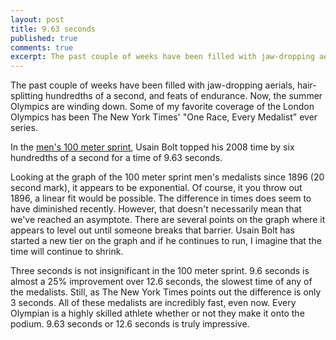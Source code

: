 ```yaml
---
layout: post
title: 9.63 seconds
published: true
comments: true
excerpt: The past couple of weeks have been filled with jaw-dropping aerials, hair-splitting hundredths of a second, and feats of endurance. Now, the summer Olympics are winding down. Some of my favorite coverage of the London Olympics has been The New York Times' "One Race, Every Medalist" ever series.
---
```


The past couple of weeks have been filled with jaw-dropping aerials, hair-splitting hundredths of a second, and feats of endurance. Now, the summer Olympics are winding down. Some of my favorite coverage
of the London Olympics has been The New York Times' "One Race, 
Every Medalist" ever series.

In the <a href="http://www.nytimes.com/interactive/2012/08/05/sports/olympics/the-100-meter-dash-one-race-every-medalist-ever.html">men's 100 meter sprint</a>,
Usain Bolt topped his 2008 time by six hundredths of a second for a
time of 9.63 seconds.

Looking at the graph of the 100 meter sprint men's medalists since 1896 (20 second mark), 
it appears to be exponential. Of course, it you throw out 1896, a linear fit 
would be possible. The difference in times does seem to have diminished recently. However, 
that doesn't necessarily mean that we've reached an asymptote. There are 
several points on the graph where it appears to level out until someone breaks 
that barrier. Usain Bolt has started a new tier on the graph and if he continues 
to run, I imagine that the time will continue to shrink.

Three seconds is not insignificant in the 100 meter sprint. 9.6 seconds is
almost a 25% improvement over 12.6 seconds, the slowest time of any of the
medalists. Still, as The New York Times points out the difference is only
3 seconds. All of these medalists are incredibly fast, even now. Every 
Olympian is a highly skilled athlete whether or not they make it onto the 
podium. 9.63 seconds or 12.6 seconds is truly impressive.